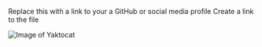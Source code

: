 Replace this with a link to your a GitHub or social media profile 
Create a link to the file

![Image of Yaktocat](https://octodex.github.com/images/yaktocat.png)

